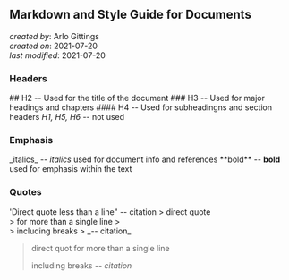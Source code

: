 ## Markdown and Style Guide for Documents
_created by_: Arlo Gittings  
_created on_: 2021-07-20  
_last modified_: 2021-07-20  
### Headers
\#\#   H2 -- Used for the title of the document
\#\#\#  H3 -- Used for major headings and chapters
\#\#\#\# H4 -- Used for subheadingns and section headers
_H1, H5, H6_ -- not used
### Emphasis
\_italics\_ -- _italics_ used for document info and references
\*\*bold\*\* -- **bold** used for emphasis within the text
### Quotes
'Direct quote less than a line" -- citation
\> direct quote  
\> for more than a single  line
\>  
\> including breaks
\> \_-- citation\_

> direct quot
> for more than a single line
>
> including breaks
> _-- citation_


